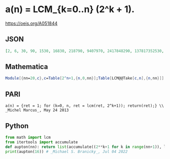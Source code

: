 # a\(n\) \= LCM\_\{k\=0\.\.n\} \(2^k \+ 1\)\.
https://oeis.org/A051844
## JSON
```JSON
[2, 6, 30, 90, 1530, 16830, 218790, 9407970, 2417848290, 137817352530, 28252557268650, 19296496614487950, 4650455684091595950, 12700394473254148539450, 41619192688853844763777650, 13775952780010622616810402150, 902834617343556174437903325704550]
```
## Mathematica
```Mathematica
Module[{nn=20,c},c=Table[2^n+1,{n,0,nn}];Table[LCM@@Take[c,n],{n,nn}]] (* _Harvey P. Dale_, Aug 04 2017 *)
```
## PARI
```PARI
a(n) = {ret = 1; for (k=0, n, ret = lcm(ret, 2^k+1)); return(ret);} \\ _Michel Marcus_, May 24 2013
```
## Python
```Python
from math import lcm
from itertools import accumulate
def aupton(nn): return list(accumulate((2**k+1 for k in range(nn+1)), lcm))
print(aupton(16)) # _Michael S. Branicky_, Jul 04 2022
```
